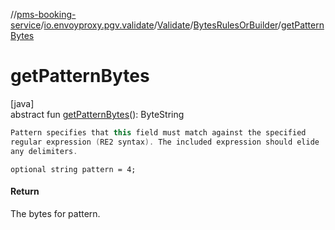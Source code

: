 //[pms-booking-service](../../../../index.md)/[io.envoyproxy.pgv.validate](../../index.md)/[Validate](../index.md)/[BytesRulesOrBuilder](index.md)/[getPatternBytes](get-pattern-bytes.md)

# getPatternBytes

[java]\
abstract fun [getPatternBytes](get-pattern-bytes.md)(): ByteString

```kotlin
Pattern specifies that this field must match against the specified
regular expression (RE2 syntax). The included expression should elide
any delimiters.

```
`optional string pattern = 4;`

#### Return

The bytes for pattern.